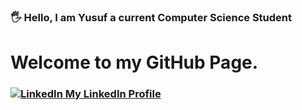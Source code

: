 ### 🖐 Hello, I am Yusuf a current Computer Science Student

# Welcome to my GitHub Page.

### [![LinkedIn](https://content.linkedin.com/content/dam/me/business/en-us/amp/brand-site/v2/bg/LI-Bug.svg.original.svg) My LinkedIn Profile]()

